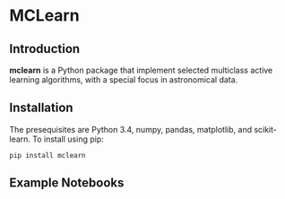 MCLearn
===============

Introduction
------------

**mclearn** is a Python package that implement selected multiclass
active learning algorithms, with a special focus in astronomical data.

Installation
------------

The presequisites are Python 3.4, numpy, pandas, matplotlib, and
scikit-learn. To install using pip:

    pip install mclearn

Example Notebooks
-----------------
